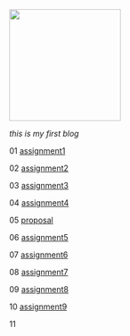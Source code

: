 <img src="https://avatars1.githubusercontent.com/u/71982124?s=460&u=245e047f8f5db636ba90073ab0a6a4c2c4b8bf4d&v=4" width=200px length=200px>

*this is my first blog*

01 [assignment1](https://github.com/chuqing-1996/chuqing-1996.github.io/tree/main/assignments/assignment1) 

02 [assignment2](https://chuqing-1996.github.io/airtable/)

03 [assignment3](https://chuqing-1996.github.io/assign3/)

04 [assignment4](https://chuqing-1996.github.io/assignment4/)

05 [proposal](https://chuqing-1996.github.io/proposal)

06 [assignment5]()

07 [assignment6](https://www.figma.com/file/J6jBJ4N3MtKNCTGlweCIZy/assignment6-chuqing?node-id=42%3A2)

08 [assignment7](https://chuqing-1996.github.io/chuqing-assignment7/)

09 [assignment8](https://www.figma.com/file/3dF5liZSYZdDL2k0QyZKqg/finalproject?node-id=0%3A1)

10 [assignment9](http://caderworld.net/as/index.html)

11
